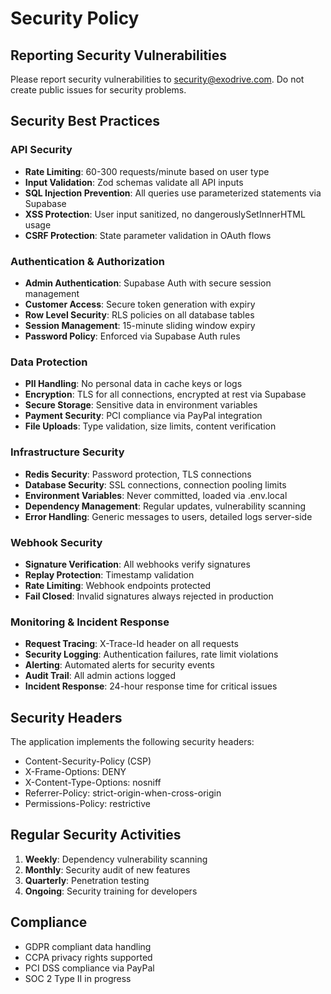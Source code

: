 # Security Policy

## Reporting Security Vulnerabilities

Please report security vulnerabilities to security@exodrive.com. Do not create public issues for security problems.

## Security Best Practices

### API Security
- **Rate Limiting**: 60-300 requests/minute based on user type
- **Input Validation**: Zod schemas validate all API inputs
- **SQL Injection Prevention**: All queries use parameterized statements via Supabase
- **XSS Protection**: User input sanitized, no dangerouslySetInnerHTML usage
- **CSRF Protection**: State parameter validation in OAuth flows

### Authentication & Authorization
- **Admin Authentication**: Supabase Auth with secure session management
- **Customer Access**: Secure token generation with expiry
- **Row Level Security**: RLS policies on all database tables
- **Session Management**: 15-minute sliding window expiry
- **Password Policy**: Enforced via Supabase Auth rules

### Data Protection
- **PII Handling**: No personal data in cache keys or logs
- **Encryption**: TLS for all connections, encrypted at rest via Supabase
- **Secure Storage**: Sensitive data in environment variables
- **Payment Security**: PCI compliance via PayPal integration
- **File Uploads**: Type validation, size limits, content verification

### Infrastructure Security
- **Redis Security**: Password protection, TLS connections
- **Database Security**: SSL connections, connection pooling limits
- **Environment Variables**: Never committed, loaded via .env.local
- **Dependency Management**: Regular updates, vulnerability scanning
- **Error Handling**: Generic messages to users, detailed logs server-side

### Webhook Security
- **Signature Verification**: All webhooks verify signatures
- **Replay Protection**: Timestamp validation
- **Rate Limiting**: Webhook endpoints protected
- **Fail Closed**: Invalid signatures always rejected in production

### Monitoring & Incident Response
- **Request Tracing**: X-Trace-Id header on all requests
- **Security Logging**: Authentication failures, rate limit violations
- **Alerting**: Automated alerts for security events
- **Audit Trail**: All admin actions logged
- **Incident Response**: 24-hour response time for critical issues

## Security Headers

The application implements the following security headers:
- Content-Security-Policy (CSP)
- X-Frame-Options: DENY
- X-Content-Type-Options: nosniff
- Referrer-Policy: strict-origin-when-cross-origin
- Permissions-Policy: restrictive

## Regular Security Activities

1. **Weekly**: Dependency vulnerability scanning
2. **Monthly**: Security audit of new features
3. **Quarterly**: Penetration testing
4. **Ongoing**: Security training for developers

## Compliance

- GDPR compliant data handling
- CCPA privacy rights supported
- PCI DSS compliance via PayPal
- SOC 2 Type II in progress